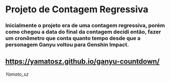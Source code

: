 # Projeto de Contagem Regressiva

### Inicialmente o projeto era de uma contagem regressiva, porém como chegou a data do final da contagem decidi então, fazer um cronômetro que conta quanto tempo desde que a personagem Ganyu voltou para Genshin Impact.

## https://yamatosz.github.io/ganyu-countdown/



###### Yamato_sz
